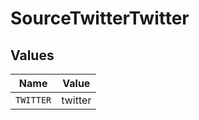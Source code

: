 # SourceTwitterTwitter


## Values

| Name      | Value     |
| --------- | --------- |
| `TWITTER` | twitter   |